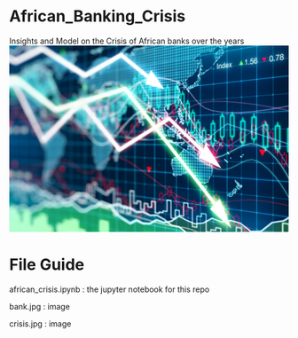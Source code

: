 # African_Banking_Crisis
Insights and Model on the Crisis of African banks over the years
![](stock.jpg)


# File Guide

african_crisis.ipynb : the jupyter notebook for this repo

bank.jpg : image 

crisis.jpg : image
